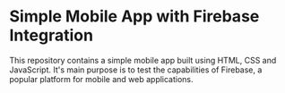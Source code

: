 # Simple Mobile App with Firebase Integration

This repository contains a simple mobile app built using HTML, CSS and JavaScript. It's main purpose is to test the capabilities of Firebase, a popular platform for mobile and web applications.
